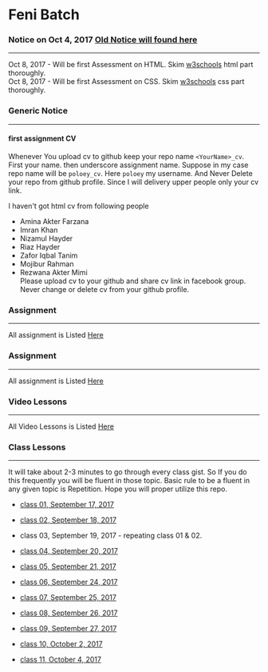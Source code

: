 Feni Batch
==================

### Notice on Oct 4, 2017 [Old Notice will found here](https://github.com/poloey/feni/blob/master/notice.md)

--------

Oct 8, 2017 - Will be first Assessment on HTML.  Skim [w3schools](http://w3schools.com) html part thoroughly.    
Oct 8, 2017 - Will be first Assessment on CSS.  Skim [w3schools](http://w3schools.com) css part thoroughly. 




### Generic Notice   

--------
#### first assignment CV 
Whenever You upload cv to github keep your repo name `<YourName>_cv`. First your name. then underscore assignment name. Suppose in my case repo name will be `poloey_cv`. Here `poloey` my username. And Never Delete your repo from github profile. Since I will delivery upper people only your cv link.   

I haven't got html cv from following people        
* Amina Akter Farzana
* Imran Khan
* Nizamul Hayder
* Riaz Hayder
* Zafor Iqbal Tanim
* Mojibur Rahman
* Rezwana Akter Mimi    
Please upload cv to your github and share cv link in facebook group. Never change or delete cv from your github profile.    


### Assignment

--------
All assignment is Listed [Here](https://github.com/poloey/feni/blob/master/assignments.md)

### Assignment

--------
All assignment is Listed [Here](https://github.com/poloey/feni/blob/master/assignments.md)

### Video Lessons

--------
All Video Lessons is Listed [Here](https://github.com/poloey/feni/blob/master/video_tuts.md)

### Class Lessons

--------

It will take about 2-3 minutes to go through every class gist. So If you do this frequently you will be fluent in those topic. Basic rule to be a fluent in any given topic is Repetition. Hope you will proper utilize this repo. 

* [class 01, September 17, 2017](https://github.com/poloey/01_feni_sep_17)

* [class 02, September 18, 2017](https://github.com/poloey/02_feni_sep_18)

* class 03, September 19, 2017 - repeating class 01 & 02.

* [class 04, September 20, 2017](https://github.com/poloey/04_feni_sep_20)
                                
* [class 05, September 21, 2017](https://github.com/poloey/05_feni_sep_21)
                                
* [class 06, September 24, 2017](https://github.com/poloey/06_feni_sep_24)
                                
* [class 07, September 25, 2017](https://github.com/poloey/07_feni_sep_25)

* [class 08, September 26, 2017](https://github.com/poloey/08_feni_sep_26)

* [class 09, September 27, 2017](https://github.com/poloey/09_feni_sep_27)

* [class 10, October 2, 2017](https://github.com/poloey/10_feni_oct_2)

* [class 11, October 4, 2017](https://github.com/poloey/11_feni_oct_4)

